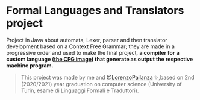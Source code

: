 # Formal Languages and Translators project

Project in Java about automata, Lexer, parser and then translator development based on a Context Free Grammar; they are made in a progressive order and used to make the final project, **a compiler for a custom language ([the CFG image](https://github.com/lucamodica/LFT/blob/main/Context_Free_Grammar.jpg)) that generate as output the respective machine program.**

> This project was made by me and [@LorenzoPallanza](https://github.com/LorenzoPallanza) ✨,based on 2nd (2020/2021) year graduation on computer science (University of Turin, esame di Linguaggi Formali e Traduttori).
